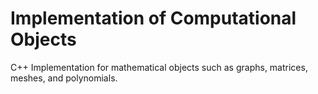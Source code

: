 # Implementation of Computational Objects
C++ Implementation for mathematical objects such as graphs, matrices, meshes, and polynomials.
